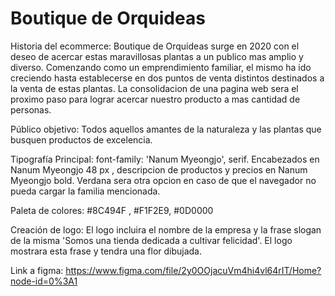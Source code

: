 # Boutique de Orquideas
 
 Historia del ecommerce: Boutique de Orquideas surge en 2020 con el deseo de acercar estas maravillosas plantas a un publico mas amplio y diverso. Comenzando como un emprendimiento familiar, el mismo ha ido creciendo hasta establecerse en dos puntos de venta distintos destinados a la venta de estas plantas. La consolidacion de una pagina web sera el proximo paso para lograr acercar nuestro producto a mas cantidad de personas.

Público objetivo: Todos aquellos amantes de la naturaleza y las plantas que busquen productos de excelencia.

Tipografía Principal: font-family: 'Nanum Myeongjo', serif.  Encabezados en Nanum Myeongjo 48 px , descripcion de productos y precios en Nanum Myeongjo bold. Verdana sera otra opcion en caso de que el navegador no pueda cargar la familia mencionada.

Paleta de colores: #8C494F , #F1F2E9, #0D0000

Creación de logo: El logo incluira el nombre de la empresa y la frase slogan de la misma 'Somos una tienda dedicada a cultivar felicidad'. El logo mostrara esta frase y tendra una flor dibujada.

Link a figma: https://www.figma.com/file/2y0OOjacuVm4hi4vl64rIT/Home?node-id=0%3A1
